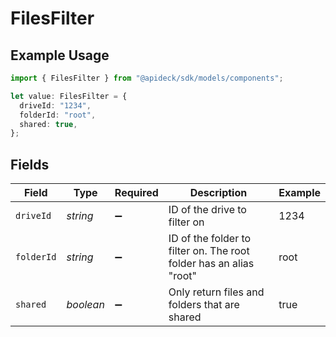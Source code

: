 # FilesFilter

## Example Usage

```typescript
import { FilesFilter } from "@apideck/sdk/models/components";

let value: FilesFilter = {
  driveId: "1234",
  folderId: "root",
  shared: true,
};
```

## Fields

| Field                                                              | Type                                                               | Required                                                           | Description                                                        | Example                                                            |
| ------------------------------------------------------------------ | ------------------------------------------------------------------ | ------------------------------------------------------------------ | ------------------------------------------------------------------ | ------------------------------------------------------------------ |
| `driveId`                                                          | *string*                                                           | :heavy_minus_sign:                                                 | ID of the drive to filter on                                       | 1234                                                               |
| `folderId`                                                         | *string*                                                           | :heavy_minus_sign:                                                 | ID of the folder to filter on. The root folder has an alias "root" | root                                                               |
| `shared`                                                           | *boolean*                                                          | :heavy_minus_sign:                                                 | Only return files and folders that are shared                      | true                                                               |